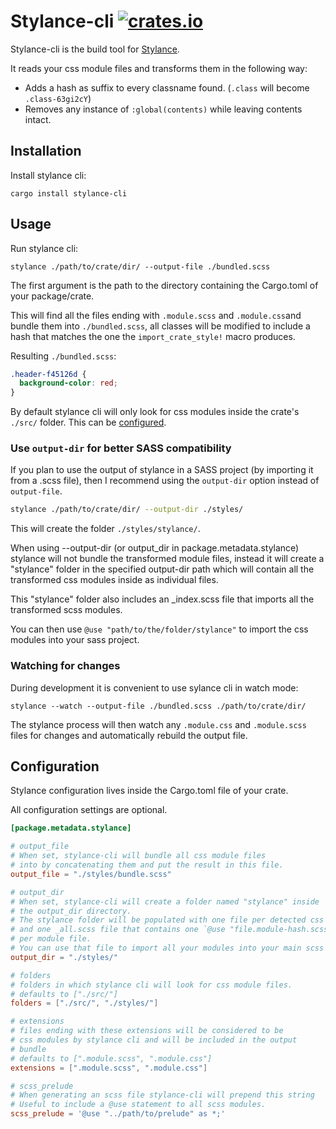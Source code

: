 # Stylance-cli [![crates.io](https://img.shields.io/crates/v/stylance-cli.svg)](https://crates.io/crates/stylance-cli)

Stylance-cli is the build tool for [Stylance](https://github.com/basro/stylance-rs).

It reads your css module files and transforms them in the following way:

- Adds a hash as suffix to every classname found. (`.class` will become `.class-63gi2cY`)
- Removes any instance of `:global(contents)` while leaving contents intact.

## Installation

Install stylance cli:

```cli
cargo install stylance-cli
```

## Usage

Run stylance cli:

```cli
stylance ./path/to/crate/dir/ --output-file ./bundled.scss
```

The first argument is the path to the directory containing the Cargo.toml of your package/crate.

This will find all the files ending with `.module.scss` and `.module.css`and bundle them into `./bundled.scss`, all classes will be modified to include a hash that matches the one the `import_crate_style!` macro produces.

Resulting `./bundled.scss`:

```css
.header-f45126d {
  background-color: red;
}
```

By default stylance cli will only look for css modules inside the crate's `./src/` folder. This can be [configured](#configuration).

### <a name="SASS"></a> Use `output-dir` for better SASS compatibility

If you plan to use the output of stylance in a SASS project (by importing it from a .scss file), then I recommend using the `output-dir` option instead of `output-file`.

```bash
stylance ./path/to/crate/dir/ --output-dir ./styles/
```

This will create the folder `./styles/stylance/`.

When using --output-dir (or output_dir in package.metadata.stylance) stylance will not bundle the transformed module files, instead it will create a "stylance" folder in the specified output-dir path which will contain all the transformed css modules inside as individual files.

This "stylance" folder also includes an \_index.scss file that imports all the transformed scss modules.

You can then use `@use "path/to/the/folder/stylance"` to import the css modules into your sass project.

### Watching for changes

During development it is convenient to use sylance cli in watch mode:

```cli
stylance --watch --output-file ./bundled.scss ./path/to/crate/dir/
```

The stylance process will then watch any `.module.css` and `.module.scss` files for changes and automatically rebuild the output file.

## <a name="configuration"></a> Configuration

Stylance configuration lives inside the Cargo.toml file of your crate.

All configuration settings are optional.

```toml
[package.metadata.stylance]

# output_file
# When set, stylance-cli will bundle all css module files
# into by concatenating them and put the result in this file.
output_file = "./styles/bundle.scss"

# output_dir
# When set, stylance-cli will create a folder named "stylance" inside
# the output_dir directory.
# The stylance folder will be populated with one file per detected css module
# and one _all.scss file that contains one `@use "file.module-hash.scss";` statement
# per module file.
# You can use that file to import all your modules into your main scss project.
output_dir = "./styles/"

# folders
# folders in which stylance cli will look for css module files.
# defaults to ["./src/"]
folders = ["./src/", "./styles/"]

# extensions
# files ending with these extensions will be considered to be
# css modules by stylance cli and will be included in the output
# bundle
# defaults to [".module.scss", ".module.css"]
extensions = [".module.scss", ".module.css"]

# scss_prelude
# When generating an scss file stylance-cli will prepend this string
# Useful to include a @use statement to all scss modules.
scss_prelude = '@use "../path/to/prelude" as *;'
```
